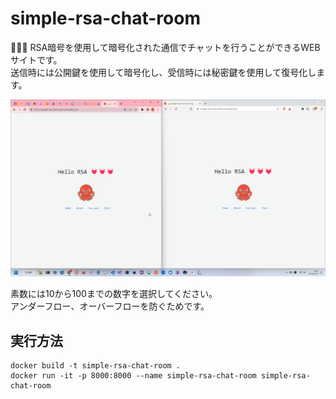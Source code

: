 # simple-rsa-chat-room

🦩🦩🦩 RSA暗号を使用して暗号化された通信でチャットを行うことができるWEBサイトです。  
送信時には公開鍵を使用して暗号化し、受信時には秘密鍵を使用して復号化します。  

![成果物](./docs/img/fruit.gif)  

素数には10から100までの数字を選択してください。  
アンダーフロー、オーバーフローを防ぐためです。  

## 実行方法

```shell
docker build -t simple-rsa-chat-room .
docker run -it -p 8000:8000 --name simple-rsa-chat-room simple-rsa-chat-room
```
